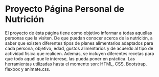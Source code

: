 # Proyecto Página Personal de Nutrición

El proyecto de ésta página tiene como objetivo informar a todas aquellas personas que la visiten. De que puedan conocer acerca de la nutrición, a saber que existen diferentes tipos de planes alimentarios adaptados para cada persona, objetivo, edad, gustos alimentarios y de acuerdo al tipo de actividad física que realicen. Además, se incluyen diferentes recetas para que todo aquél que le interese, las pueda poner en práctica.
Las herramientas utilizadas hasta el momento son: HTML, CSS, Bootstrap, flexbox y animate.css.